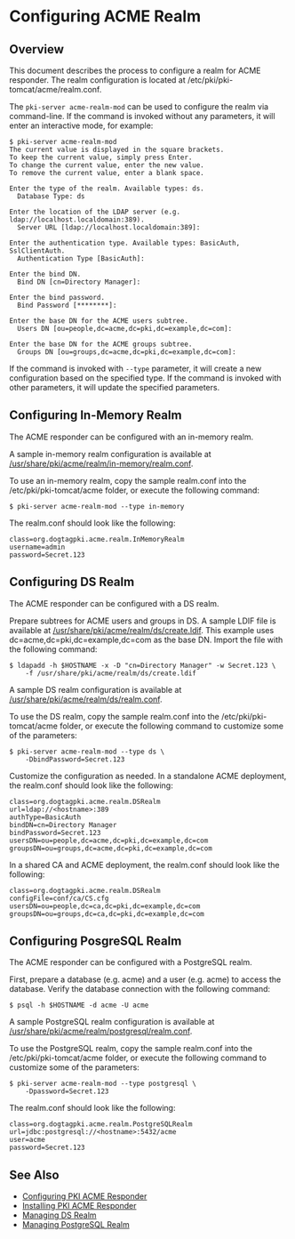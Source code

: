 Configuring ACME Realm
======================

## Overview

This document describes the process to configure a realm for ACME responder.
The realm configuration is located at /etc/pki/pki-tomcat/acme/realm.conf.

The `pki-server acme-realm-mod` can be used to configure the realm via command-line.
If the command is invoked without any parameters, it will enter an interactive mode, for example:

```
$ pki-server acme-realm-mod
The current value is displayed in the square brackets.
To keep the current value, simply press Enter.
To change the current value, enter the new value.
To remove the current value, enter a blank space.

Enter the type of the realm. Available types: ds.
  Database Type: ds

Enter the location of the LDAP server (e.g. ldap://localhost.localdomain:389).
  Server URL [ldap://localhost.localdomain:389]:

Enter the authentication type. Available types: BasicAuth, SslClientAuth.
  Authentication Type [BasicAuth]:

Enter the bind DN.
  Bind DN [cn=Directory Manager]:

Enter the bind password.
  Bind Password [********]:

Enter the base DN for the ACME users subtree.
  Users DN [ou=people,dc=acme,dc=pki,dc=example,dc=com]:

Enter the base DN for the ACME groups subtree.
  Groups DN [ou=groups,dc=acme,dc=pki,dc=example,dc=com]:
```

If the command is invoked with `--type` parameter, it will create a new configuration based on the specified type.
If the command is invoked with other parameters, it will update the specified parameters.

## Configuring In-Memory Realm

The ACME responder can be configured with an in-memory realm.

A sample in-memory realm configuration is available at
[/usr/share/pki/acme/realm/in-memory/realm.conf](../../../base/acme/realm/in-memory/realm.conf).

To use an in-memory realm, copy the sample realm.conf into the /etc/pki/pki-tomcat/acme folder,
or execute the following command:

```
$ pki-server acme-realm-mod --type in-memory
```

The realm.conf should look like the following:

```
class=org.dogtagpki.acme.realm.InMemoryRealm
username=admin
password=Secret.123
```

## Configuring DS Realm

The ACME responder can be configured with a DS realm.

Prepare subtrees for ACME users and groups in DS.
A sample LDIF file is available at [/usr/share/pki/acme/realm/ds/create.ldif](../../../base/acme/realm/ds/create.ldif).
This example uses dc=acme,dc=pki,dc=example,dc=com as the base DN.
Import the file with the following command:

```
$ ldapadd -h $HOSTNAME -x -D "cn=Directory Manager" -w Secret.123 \
    -f /usr/share/pki/acme/realm/ds/create.ldif
```

A sample DS realm configuration is available at
[/usr/share/pki/acme/realm/ds/realm.conf](../../../base/acme/realm/ds/realm.conf).

To use the DS realm, copy the sample realm.conf into the /etc/pki/pki-tomcat/acme folder,
or execute the following command to customize some of the parameters:

```
$ pki-server acme-realm-mod --type ds \
    -DbindPassword=Secret.123
```

Customize the configuration as needed. In a standalone ACME deployment, the realm.conf should look like the following:

```
class=org.dogtagpki.acme.realm.DSRealm
url=ldap://<hostname>:389
authType=BasicAuth
bindDN=cn=Directory Manager
bindPassword=Secret.123
usersDN=ou=people,dc=acme,dc=pki,dc=example,dc=com
groupsDN=ou=groups,dc=acme,dc=pki,dc=example,dc=com
```

In a shared CA and ACME deployment, the realm.conf should look like the following:

```
class=org.dogtagpki.acme.realm.DSRealm
configFile=conf/ca/CS.cfg
usersDN=ou=people,dc=ca,dc=pki,dc=example,dc=com
groupsDN=ou=groups,dc=ca,dc=pki,dc=example,dc=com
```

## Configuring PosgreSQL Realm

The ACME responder can be configured with a PostgreSQL realm.

First, prepare a database (e.g. acme) and a user (e.g. acme) to access the database.
Verify the database connection with the following command:

```
$ psql -h $HOSTNAME -d acme -U acme
```

A sample PostgreSQL realm configuration is available at
[/usr/share/pki/acme/realm/postgresql/realm.conf](../../../base/acme/realm/postgresql/realm.conf).

To use the PostgreSQL realm, copy the sample realm.conf into the /etc/pki/pki-tomcat/acme folder,
or execute the following command to customize some of the parameters:

```
$ pki-server acme-realm-mod --type postgresql \
    -Dpassword=Secret.123
```

The realm.conf should look like the following:

```
class=org.dogtagpki.acme.realm.PostgreSQLRealm
url=jdbc:postgresql://<hostname>:5432/acme
user=acme
password=Secret.123
```

## See Also

* [Configuring PKI ACME Responder](https://www.dogtagpki.org/wiki/Configuring_PKI_ACME_Responder)
* [Installing PKI ACME Responder](Installing_PKI_ACME_Responder.md)
* [Managing DS Realm](../../admin/acme/Managing_DS_Realm.adoc)
* [Managing PostgreSQL Realm](../../admin/acme/Managing_PostgreSQL_Realm.adoc)
